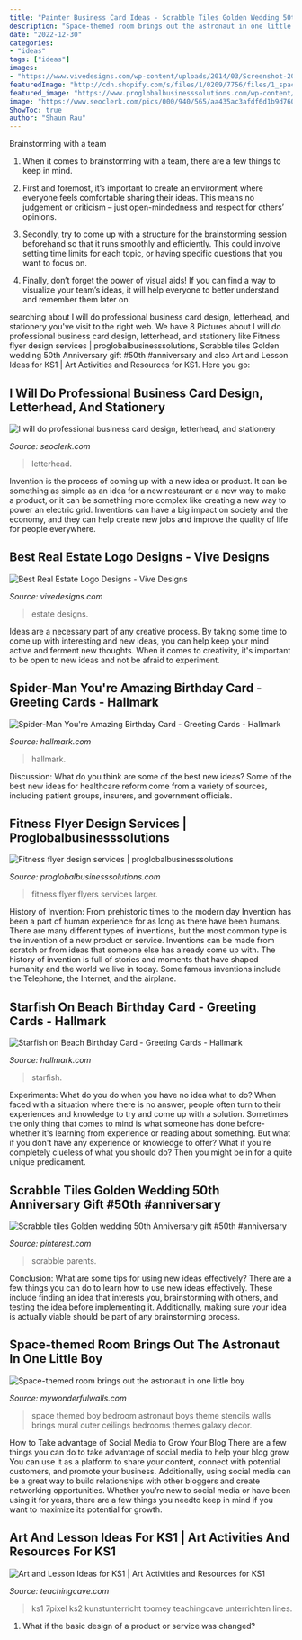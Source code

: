 ```yaml
---
title: "Painter Business Card Ideas - Scrabble Tiles Golden Wedding 50th Anniversary Gift #50th #anniversary"
description: "Space-themed room brings out the astronaut in one little boy"
date: "2022-12-30"
categories:
- "ideas"
tags: ["ideas"]
images:
- "https://www.vivedesigns.com/wp-content/uploads/2014/03/Screenshot-2013-12-06-13.49.33.png"
featuredImage: "http://cdn.shopify.com/s/files/1/0209/7756/files/1_space_room_wall_stencils_large.jpg?5647"
featured_image: "https://www.proglobalbusinesssolutions.com/wp-content/uploads/2016/09/Fitness-Flyer-1.jpg"
image: "https://www.seoclerk.com/pics/000/940/565/aa435ac3afdf6d1b9d760e66ddcb08cc.jpg"
ShowToc: true
author: "Shaun Rau"
---
```



Brainstorming with a team
1. When it comes to brainstorming with a team, there are a few things to keep in mind.
2. First and foremost, it’s important to create an environment where everyone feels comfortable sharing their ideas. This means no judgement or criticism – just open-mindedness and respect for others’ opinions.

3. Secondly, try to come up with a structure for the brainstorming session beforehand so that it runs smoothly and efficiently. This could involve setting time limits for each topic, or having specific questions that you want to focus on.

4. Finally, don’t forget the power of visual aids! If you can find a way to visualize your team’s ideas, it will help everyone to better understand and remember them later on.

	

		
searching about I will do professional business card design, letterhead, and stationery you've visit to the right web. We have 8 Pictures about I will do professional business card design, letterhead, and stationery like Fitness flyer design services | proglobalbusinesssolutions, Scrabble tiles Golden wedding 50th Anniversary gift #50th #anniversary and also Art and Lesson Ideas for KS1 | Art Activities and Resources for KS1. Here you go:
		
    
## I Will Do Professional Business Card Design, Letterhead, And Stationery

<img loading=lazy src="https://www.seoclerk.com/pics/000/940/565/aa435ac3afdf6d1b9d760e66ddcb08cc.jpg" onerror="this.onerror=null;this.src='https://tse4.mm.bing.net/th?id=OIP.qkNaw6_fbRuddg5m3csIzAHaFj&amp;pid=15.1';" alt="I will do professional business card design, letterhead, and stationery">

_Source: seoclerk.com_

>letterhead. 

	

Invention is the process of coming up with a new idea or product. It can be something as simple as an idea for a new restaurant or a new way to make a product, or it can be something more complex like creating a new way to power an electric grid. Inventions can have a big impact on society and the economy, and they can help create new jobs and improve the quality of life for people everywhere.

    
## Best Real Estate Logo Designs - Vive Designs

<img loading=lazy src="https://www.vivedesigns.com/wp-content/uploads/2014/03/Screenshot-2013-12-06-13.49.33.png" onerror="this.onerror=null;this.src='https://tse1.mm.bing.net/th?id=OIP.bVj-3slWquyLFAA5ulAijAHaFb&amp;pid=15.1';" alt="Best Real Estate Logo Designs - Vive Designs">

_Source: vivedesigns.com_

>estate designs. 

	

Ideas are a necessary part of any creative process. By taking some time to come up with interesting and new ideas, you can help keep your mind active and ferment new thoughts. When it comes to creativity, it's important to be open to new ideas and not be afraid to experiment.

    
## Spider-Man You&#039;re Amazing Birthday Card - Greeting Cards - Hallmark

<img loading=lazy src="https://www.hallmark.com/dw/image/v2/AALB_PRD/on/demandware.static/-/Sites-hallmark-master/default/dwed6048ee/images/finished-goods/SpiderMan-Youre-Amazing-Birthday-Card-root-389LGE2081_PV.1.LGE2081.jpg_Source_Image.jpg" onerror="this.onerror=null;this.src='https://tse1.mm.bing.net/th?id=OIP.S8ccE1egvdkHOMRabwMUAQHaKz&amp;pid=15.1';" alt="Spider-Man You&#039;re Amazing Birthday Card - Greeting Cards - Hallmark">

_Source: hallmark.com_

>hallmark. 

	

Discussion: What do you think are some of the best new ideas?
Some of the best new ideas for healthcare reform come from a variety of sources, including patient groups, insurers, and government officials.

    
## Fitness Flyer Design Services | Proglobalbusinesssolutions

<img loading=lazy src="https://www.proglobalbusinesssolutions.com/wp-content/uploads/2016/09/Fitness-Flyer-1.jpg" onerror="this.onerror=null;this.src='https://tse3.mm.bing.net/th?id=OIP.tZKjoVtVTA-j8XzOuaechgHaKZ&amp;pid=15.1';" alt="Fitness flyer design services | proglobalbusinesssolutions">

_Source: proglobalbusinesssolutions.com_

>fitness flyer flyers services larger. 

	

History of Invention: From prehistoric times to the modern day
Invention has been a part of human experience for as long as there have been humans. There are many different types of inventions, but the most common type is the invention of a new product or service. Inventions can be made from scratch or from ideas that someone else has already come up with. The history of invention is full of stories and moments that have shaped humanity and the world we live in today. Some famous inventions include the Telephone, the Internet, and the airplane.

    
## Starfish On Beach Birthday Card - Greeting Cards - Hallmark

<img loading=lazy src="https://www.hallmark.com/dw/image/v2/AALB_PRD/on/demandware.static/-/Sites-hallmark-master/default/dw0af09ccb/images/finished-goods/Starfish-on-Beach-Birthday-Card-root-389LGE2055_PV.1.LGE2055.jpg_Source_Image.jpg" onerror="this.onerror=null;this.src='https://tse3.mm.bing.net/th?id=OIP.V9HbhpDfT8RESbjTbasfJQHaKz&amp;pid=15.1';" alt="Starfish on Beach Birthday Card - Greeting Cards - Hallmark">

_Source: hallmark.com_

>starfish. 

	

Experiments: What do you do when you have no idea what to do?
When faced with a situation where there is no answer, people often turn to their experiences and knowledge to try and come up with a solution. Sometimes the only thing that comes to mind is what someone has done before- whether it's learning from experience or reading about something. But what if you don't have any experience or knowledge to offer? What if you're completely clueless of what you should do? Then you might be in for a quite unique predicament.

    
## Scrabble Tiles Golden Wedding 50th Anniversary Gift #50th #anniversary

<img loading=lazy src="https://i.pinimg.com/736x/b9/45/ef/b945efcd58bcc02e8f58c482ab6f8291.jpg" onerror="this.onerror=null;this.src='https://tse2.mm.bing.net/th?id=OIP.9VijDDXmlDDdwyWqNT4rGQHaJ3&amp;pid=15.1';" alt="Scrabble tiles Golden wedding 50th Anniversary gift #50th #anniversary">

_Source: pinterest.com_

>scrabble parents. 

	

Conclusion: What are some tips for using new ideas effectively?
There are a few things you can do to learn how to use new ideas effectively. These include finding an idea that interests you, brainstorming with others, and testing the idea before implementing it. Additionally, making sure your idea is actually viable should be part of any brainstorming process.

    
## Space-themed Room Brings Out The Astronaut In One Little Boy

<img loading=lazy src="http://cdn.shopify.com/s/files/1/0209/7756/files/1_space_room_wall_stencils_large.jpg?5647" onerror="this.onerror=null;this.src='https://tse2.mm.bing.net/th?id=OIP.fBJwMqj51NWMPzVCHQxzeQAAAA&amp;pid=15.1';" alt="Space-themed room brings out the astronaut in one little boy">

_Source: mywonderfulwalls.com_

>space themed boy bedroom astronaut boys theme stencils walls brings mural outer ceilings bedrooms themes galaxy decor. 

	

How to Take advantage of Social Media to Grow Your Blog
There are a few things you can do to take advantage of social media to help your blog grow. You can use it as a platform to share your content, connect with potential customers, and promote your business. Additionally, using social media can be a great way to build relationships with other bloggers and create networking opportunities. Whether you’re new to social media or have been using it for years, there are a few things you needto keep in mind if you want to maximize its potential for growth.

    
## Art And Lesson Ideas For KS1 | Art Activities And Resources For KS1

<img loading=lazy src="https://www.teachingcave.com/wp-content/uploads/2013/11/Thinking-Art.jpg" onerror="this.onerror=null;this.src='https://tse1.mm.bing.net/th?id=OIP.E1LZQSaiK6zi82C1xznzeQHaKu&amp;pid=15.1';" alt="Art and Lesson Ideas for KS1 | Art Activities and Resources for KS1">

_Source: teachingcave.com_

>ks1 7pixel ks2 kunstunterricht toomey teachingcave unterrichten lines. 

	

1. What if the basic design of a product or service was changed?

